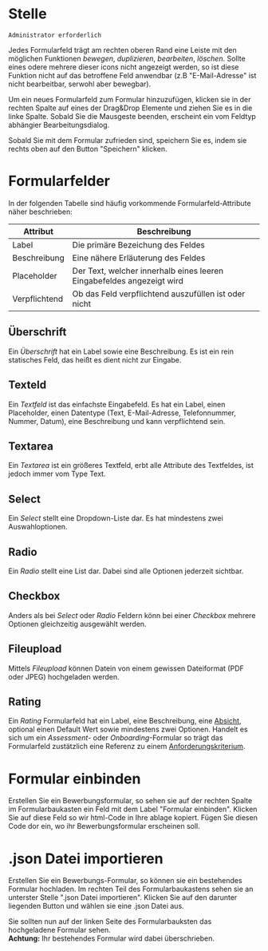# Stelle

`Administrator erforderlich`

Jedes Formularfeld trägt am rechten oberen Rand eine Leiste mit den möglichen Funktionen _bewegen_, _duplizieren_, _bearbeiten_, _löschen_. Sollte eines odere mehrere dieser icons nicht angezeigt werden, so ist diese Funktion nicht auf das betroffene Feld anwendbar (z.B "E-Mail-Adresse" ist nicht bearbeitbar, serwohl aber bewegbar).

Um ein neues Formularfeld zum Formular hinzuzufügen, klicken sie in der rechten Spalte auf eines der Drag&Drop Elemente und ziehen Sie es in die linke Spalte. Sobald Sie die Mausgeste beenden, erscheint ein vom Feldtyp abhängier Bearbeitungsdialog.

Sobald Sie mit dem Formular zufrieden sind, speichern Sie es, indem sie rechts oben auf den Button "Speichern" klicken.

# Formularfelder

In der folgenden Tabelle sind häufig vorkommende Formularfeld-Attribute näher beschrieben:

| Attribut      | Beschreibung                                                          |
| ------------- | --------------------------------------------------------------------- |
| Label         | Die primäre Bezeichung des Feldes                                     |
| Beschreibung  | Eine nähere Erläuterung des Feldes                                    |
| Placeholder   | Der Text, welcher innerhalb eines leeren Eingabefeldes angezeigt wird |
| Verpflichtend | Ob das Feld verpflichtend auszufüllen ist oder nicht                  |

## Überschrift

Ein _Überschrift_ hat ein Label sowie eine Beschreibung. Es ist ein rein statisches Feld, das heißt es dient nicht zur Eingabe.

## Texteld

Ein _Textfeld_ ist das einfachste Eingabefeld. Es hat ein Label, einen Placeholder, einen Datentype (Text, E-Mail-Adresse, Telefonnummer, Nummer, Datum), eine Beschreibung und kann verpflichtend sein.

## Textarea

Ein _Textarea_ ist ein größeres Textfeld, erbt alle Attribute des Textfeldes, ist jedoch immer vom Type Text.

## Select

Ein _Select_ stellt eine Dropdown-Liste dar. Es hat mindestens zwei Auswahloptionen.

## Radio

Ein _Radio_ stellt eine List dar. Dabei sind alle Optionen jederzeit sichtbar.

## Checkbox

Anders als bei _Select_ oder _Radio_ Feldern könn bei einer _Checkbox_ mehrere Optionen gleichzeitig ausgewählt werden.

## Fileupload

Mittels _Fileupload_ können Datein von einem gewissen Dateiformat (PDF oder JPEG) hochgeladen werden.

## Rating

Ein _Rating_ Formularfeld hat ein Label, eine Beschreibung, eine [Absicht](dictionary#formulare), optional einen Default Wert sowie mindestens zwei Optionen. Handelt es sich um ein _Assessment_- oder _Onboarding_-Formular so trägt das Formularfeld zustätzlich eine Referenz zu einem [Anforderungskriterium](dictionary#anforderungskriterien).

# Formular einbinden

Erstellen Sie ein Bewerbungsformular, so sehen sie auf der rechten Spalte im Formularbaukasten ein Feld mit dem Label "Formular einbinden". Klicken Sie auf diese Feld so wir html-Code in Ihre ablage kopiert. Fügen Sie diesen Code dor ein, wo ihr Bewerbungsformular erscheinen soll.

# .json Datei importieren

Erstellen Sie ein Bewerbungs-Formular, so können sie ein bestehendes Formular hochladen. Im rechten Teil des Formularbaukastens sehen sie an unterster Stelle ".json Datei importieren". Klicken Sie auf den darunter liegenden Button und wählen sie eine .json Datei aus.

Sie sollten nun auf der linken Seite des Formularbauksten das hochgeladene Formular sehen.\
**Achtung:** Ihr bestehendes Formular wird dabei überschrieben.
